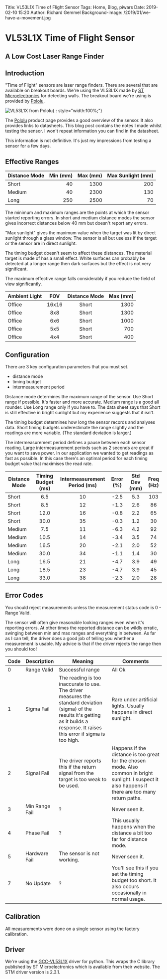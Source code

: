 Title: VL53L1X Time of Flight Sensor
Tags: Home, Blog, piwars
Date: 2019-02-10 15:20
Author: Richard Gemmel
Background-image: /2019/01/we-have-a-movement.jpg

# VL53L1X Time of Flight Sensor
## A Low Cost Laser Range Finder

## Introduction
"Time of Flight" sensors are laser range finders. There are several that are available on breakout boards. We're using the VL53L1X made by [ST Microelectronics](https://www.st.com/en/imaging-and-photonics-solutions/vl53l1x.html) for detecting walls. The breakout board we're using is provided by [Pololu](https://www.pololu.com/product/3415).

![VL53L1X from Pololu](https://a.pololu-files.com/picture/0J8679.1200.jpg?01e3896017fbf0b3c22e42e0964e0570){ : style="width:100%;"}

The [Pololu](https://www.pololu.com/product/3415) product page provides a good overview of the sensor. It also provides links to datasheets. This blog post contains the notes I made whilst testing the sensor. I won't repeat information you can find in the datasheet.

This information is not definitive. It's just my impressions from testing a sensor for a few days.

<!-- TEASER_END -->

## Effective Ranges
| Distance Mode | Min (mm) | Max (mm)  | Max Sunlight (mm) |
| ------------- | -------: | --------: | ----------------: |
| Short         |       40 |      1300 |               200 |
| Medium        |       40 |      2300 |               130 |
| Long          |      250 |      2500 |                70 |

The minimum and maximum ranges are the points at which the sensor started reporting errors. In short and medium distance modes the sensor gives incorrect distances below 40 mm but doesn't report any errors. 

"Max sunlight" gives the maximum value when the target was lit by direct sunlight through a glass window. The sensor is all but useless if the target or the sensor are in direct sunlight. 

The timing budget doesn't seem to affect these distances. The material target is made of has a small effect. White surfaces can probably be detected at a longer range then dark surfaces but the effect is not very significant.

The maximum effective range falls considerably if you reduce the field of view significantly.

| Ambient Light | FOV   | Distance Mode | Max (mm) |
| ------------- | :---: | :-----------: | -------: |
| Office        | 16x16 | Short         |     1300 |
| Office        | 8x8   | Short         |     1300 |
| Office        | 6x6   | Short         |     1000 |
| Office        | 5x5   | Short         |      700 |
| Office        | 4x4   | Short         |      400 |

## Configuration
There are 3 key configuration parameters that you must set.
* distance mode
* timing budget
* intermeasurement period

Distance mode determines the maximum range of the sensor. Use Short range if possible. It's faster and more accurate. Medium range is a good all rounder. Use Long range only if you have to. The data sheet says that Short is still effective in bright sunlight but my experience suggests that it isn't.

The timing budget determines how long the sensor records and analyses data. Short timing budgets underestimate the range slightly and the readings are more variable. (The standard deviation is larger.)

The intermeasurement period defines a pause between each sensor reading. Large intermeasurement periods such as 2 seconds are great if you want to save power. In our application we wanted to get readings as fast as possible. In this case there's an optimal period for each timing budget value that maximises the read rate.

| Distance Mode | Timing Budget (ms) | Intermeasurement Period (ms) | Error (%) | Std Dev (mm) | Freq (Hz)| 
| ------------- | :----------------: | :--------------------------: | :-------: | :----------: | :------: |
| Short         |       6.5          |      10                      | -2.5      | 5.3          | 103      |
| Short         |       8.5          |      12                      | -1.3      | 2.6          |  86      |
| Short         |      12.0          |      16                      | -0.8      | 2.2          |  65      |
| Short         |      30.0          |      35                      | -0.3      | 1.2          |  30      |
| Medium        |       7.5          |      11                      | -6.3      | 4.2          |  92      |
| Medium        |      10.5          |      14                      | -3.4      | 3.5          |  74      |
| Medium        |      16.5          |      20                      | -2.1      | 2.0          |  52      |
| Medium        |      30.0          |      34                      | -1.1      | 1.4          |  30      |
| Long          |      16.5          |      21                      | -4.7      | 3.9          |  49      |
| Long          |      18.5          |      23                      | -4.7      | 3.9          |  45      |
| Long          |      33.0          |      38                      | -2.3      | 2.0          |  28      |

## Error Codes
You should reject measurements unless the measurement status code is 0 - Range Valid.

The sensor will often give reasonable looking ranges even when it's reporting errors. At other times the reported distance can be wildly erratic, swinging between min and max ranges and everything in between. As far as I can tell, the driver does a good job of telling you whether a measurement is usable. My advice is that if the driver rejects the range then you should too!

| Code | Description | Meaning           | Comments |
| ---- | ----------- | ----------------- | -------- |
| 0    | Range Valid | Successful range  |   All Ok |
| 1    | Sigma Fail  | The reading is too inaccurate to use. The driver measures the standard deviation (sigma) of the results it's getting as it builds a response. It raises this error if sigma is too high. | Rare under artificial lights. Usually happens in direct sunlight. |
| 2    | Signal Fail | The driver reports this if the return signal from the target is too weak to be used. | Happens if the distance is too great for the chosen mode. Also common in bright sunlight. I suspect it also happens if there are too many return paths. |
| 3   | Min Range Fail | ? | Never seen it. |
| 4   | Phase Fail | ? | This usually happens when the distance a bit too far for distance mode. |
| 5   | Hardware Fail | The sensor is not working. | Never seen it. |
| 7   | No Update | ? | You'll see this if you set the timing budget too short. It also occurs occasionally in normal usage. |

## Calibration
All measurements were done on a single sensor using the factory calibration.

## Driver
We're using the [GCC-VL53L1X](https://github.com/GamesCreatorsClub/GCC-Rover/tree/master/rover/vl53l1x) driver for python. This wraps the C library published by ST Microelectronics which is available from their website. The STM driver version is 2.3.1.
